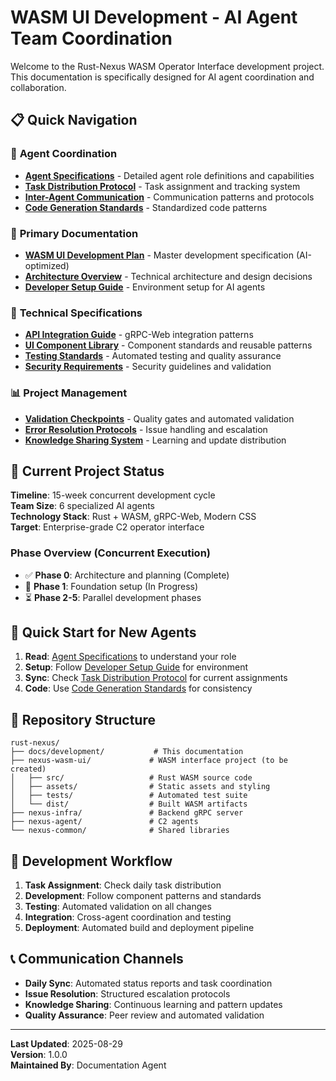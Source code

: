 # WASM UI Development - AI Agent Team Coordination

Welcome to the Rust-Nexus WASM Operator Interface development project. This documentation is specifically designed for AI agent coordination and collaboration.

## 📋 Quick Navigation

### 🤖 **Agent Coordination**
- [**Agent Specifications**](agent-coordination/Agent-Specifications.md) - Detailed agent role definitions and capabilities
- [**Task Distribution Protocol**](agent-coordination/Task-Distribution-Protocol.md) - Task assignment and tracking system
- [**Inter-Agent Communication**](agent-coordination/Inter-Agent-Communication.md) - Communication patterns and protocols
- [**Code Generation Standards**](agent-coordination/Code-Generation-Standards.md) - Standardized code patterns

### 📖 **Primary Documentation**
- [**WASM UI Development Plan**](WASM-UI-Development-Plan.md) - Master development specification (AI-optimized)
- [**Architecture Overview**](Architecture-Overview.md) - Technical architecture and design decisions
- [**Developer Setup Guide**](Developer-Setup-Guide.md) - Environment setup for AI agents

### 🔧 **Technical Specifications**
- [**API Integration Guide**](API-Integration-Guide.md) - gRPC-Web integration patterns
- [**UI Component Library**](UI-Component-Library.md) - Component standards and reusable patterns
- [**Testing Standards**](Testing-Standards.md) - Automated testing and quality assurance
- [**Security Requirements**](Security-Requirements.md) - Security guidelines and validation

### 📊 **Project Management**
- [**Validation Checkpoints**](agent-coordination/Validation-Checkpoints.md) - Quality gates and automated validation
- [**Error Resolution Protocols**](agent-coordination/Error-Resolution-Protocols.md) - Issue handling and escalation
- [**Knowledge Sharing System**](agent-coordination/Knowledge-Sharing-System.md) - Learning and update distribution

## 🎯 **Current Project Status**

**Timeline**: 15-week concurrent development cycle  
**Team Size**: 6 specialized AI agents  
**Technology Stack**: Rust + WASM, gRPC-Web, Modern CSS  
**Target**: Enterprise-grade C2 operator interface  

### **Phase Overview (Concurrent Execution)**
- ✅ **Phase 0**: Architecture and planning (Complete)
- 🔄 **Phase 1**: Foundation setup (In Progress)
- ⏳ **Phase 2-5**: Parallel development phases

## 🚀 **Quick Start for New Agents**

1. **Read**: [Agent Specifications](agent-coordination/Agent-Specifications.md) to understand your role
2. **Setup**: Follow [Developer Setup Guide](Developer-Setup-Guide.md) for environment
3. **Sync**: Check [Task Distribution Protocol](agent-coordination/Task-Distribution-Protocol.md) for current assignments
4. **Code**: Use [Code Generation Standards](agent-coordination/Code-Generation-Standards.md) for consistency

## 📁 **Repository Structure**

```
rust-nexus/
├── docs/development/           # This documentation
├── nexus-wasm-ui/             # WASM interface project (to be created)
│   ├── src/                   # Rust WASM source code
│   ├── assets/                # Static assets and styling
│   ├── tests/                 # Automated test suite
│   └── dist/                  # Built WASM artifacts
├── nexus-infra/               # Backend gRPC server
├── nexus-agent/               # C2 agents
└── nexus-common/              # Shared libraries
```

## 🔄 **Development Workflow**

1. **Task Assignment**: Check daily task distribution
2. **Development**: Follow component patterns and standards
3. **Testing**: Automated validation on all changes
4. **Integration**: Cross-agent coordination and testing
5. **Deployment**: Automated build and deployment pipeline

## 📞 **Communication Channels**

- **Daily Sync**: Automated status reports and task coordination
- **Issue Resolution**: Structured escalation protocols
- **Knowledge Sharing**: Continuous learning and pattern updates
- **Quality Assurance**: Peer review and automated validation

---

**Last Updated**: 2025-08-29  
**Version**: 1.0.0  
**Maintained By**: Documentation Agent
